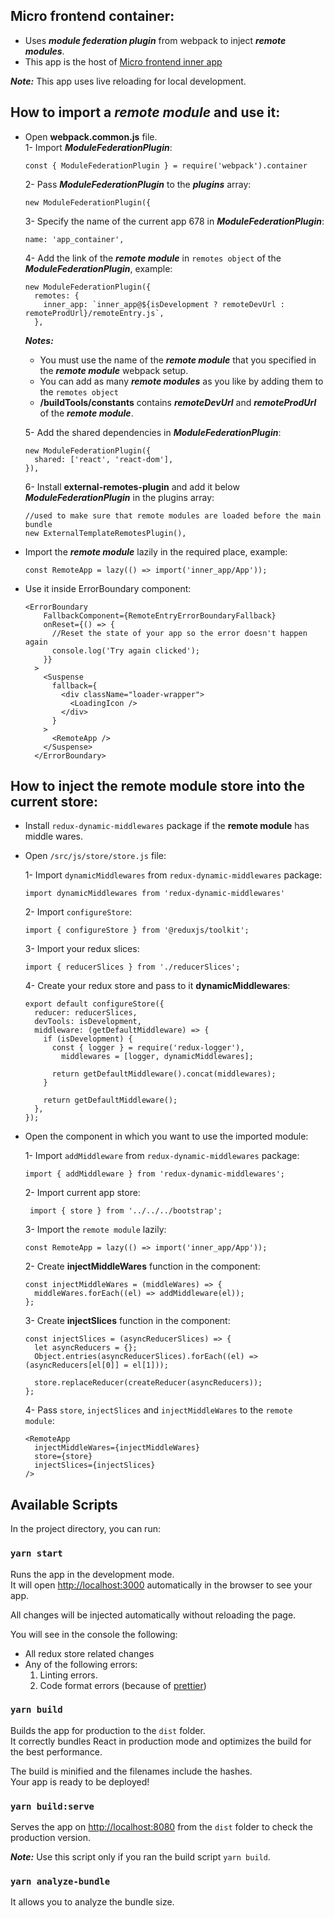 ## Micro frontend container:

- Uses ***module federation plugin*** from webpack to inject ***remote modules***.
- This app is the host of [Micro frontend inner app](https://github.com/DonAdam2/micro-frontend-inner-app)

**_Note:_** This app uses live reloading for local development.

## How to import a ***remote module*** and use it:
- Open **webpack.common.js** file.<br>
  1- Import ***ModuleFederationPlugin***:

  ```
  const { ModuleFederationPlugin } = require('webpack').container
  ```

  2- Pass ***ModuleFederationPlugin*** to the ***plugins*** array:

  ```plugins: [
  new ModuleFederationPlugin({
  ```

  3- Specify the name of the current app 678 in ***ModuleFederationPlugin***:

  ```new ModuleFederationPlugin({
  name: 'app_container',
  ```

  4- Add the link of the ***remote module*** in `remotes object` of the ***ModuleFederationPlugin***, example:

  ```
  new ModuleFederationPlugin({
    remotes: {
      inner_app: `inner_app@${isDevelopment ? remoteDevUrl : remoteProdUrl}/remoteEntry.js`,
    },
  ```

  **_Notes:_**
    - You must use the name of the ***remote module*** that you specified in the ***remote module*** webpack setup.
    - You can add as many ***remote modules*** as you like by adding them to the `remotes object`
    - **/buildTools/constants** contains ***remoteDevUrl*** and ***remoteProdUrl*** of the  ***remote module***.

  5- Add the shared dependencies in ***ModuleFederationPlugin***:

  ```
  new ModuleFederationPlugin({
    shared: ['react', 'react-dom'],
  }),
  ```

  6- Install **external-remotes-plugin** and add it below ***ModuleFederationPlugin*** in the plugins array:

  ```
  //used to make sure that remote modules are loaded before the main bundle
  new ExternalTemplateRemotesPlugin(),
  ```

- Import the ***remote module*** lazily in the required place, example:

  ```
  const RemoteApp = lazy(() => import('inner_app/App'));
  ```

- Use it inside ErrorBoundary component:

  ```
  <ErrorBoundary
      FallbackComponent={RemoteEntryErrorBoundaryFallback}
      onReset={() => {
        //Reset the state of your app so the error doesn't happen again
        console.log('Try again clicked');
      }}
    >
      <Suspense
        fallback={
          <div className="loader-wrapper">
            <LoadingIcon />
          </div>
        }
      >
        <RemoteApp />
      </Suspense>
    </ErrorBoundary>
  ```

## How to inject the **remote module** store into the current store:

- Install `redux-dynamic-middlewares` package if the **remote module** has middle wares.

- Open `/src/js/store/store.js` file:

    1- Import `dynamicMiddlewares` from `redux-dynamic-middlewares` package:

    ```
    import dynamicMiddlewares from 'redux-dynamic-middlewares'
    ```
        
    2- Import `configureStore`:

    ```
    import { configureStore } from '@reduxjs/toolkit';
    ```
            
    3- Import your redux slices:
    
    ```
    import { reducerSlices } from './reducerSlices';
    ```
    
    4- Create your redux store and pass to it **dynamicMiddlewares**:
    
    ```
    export default configureStore({
      reducer: reducerSlices,
      devTools: isDevelopment,
      middleware: (getDefaultMiddleware) => {
        if (isDevelopment) {
          const { logger } = require('redux-logger'),
            middlewares = [logger, dynamicMiddlewares];

          return getDefaultMiddleware().concat(middlewares);
        }

        return getDefaultMiddleware();
      },
    });
    ```
    
- Open the component in which you want to use the imported module:
    
    1- Import `addMiddleware` from `redux-dynamic-middlewares` package:

    ```
    import { addMiddleware } from 'redux-dynamic-middlewares';
    ```
        
    2- Import current app store:

   ```
    import { store } from '../../../bootstrap';
   ```
    
    3- Import the `remote module` lazily:

    ```
    const RemoteApp = lazy(() => import('inner_app/App'));
    ```
    
    2- Create **injectMiddleWares** function in the component:

    ```
    const injectMiddleWares = (middleWares) => {
      middleWares.forEach((el) => addMiddleware(el));
    };
    ```

    3- Create **injectSlices** function in the component:

    ```
    const injectSlices = (asyncReducerSlices) => {
      let asyncReducers = {};
      Object.entries(asyncReducerSlices).forEach((el) => (asyncReducers[el[0]] = el[1]));

      store.replaceReducer(createReducer(asyncReducers));
    };
    ```
        
    4- Pass `store`, `injectSlices` and `injectMiddleWares` to the `remote module`:

    ```
    <RemoteApp
      injectMiddleWares={injectMiddleWares}
      store={store}
      injectSlices={injectSlices}
    />
    ```

## Available Scripts

In the project directory, you can run:

### `yarn start`

Runs the app in the development mode.<br>
It will open [http://localhost:3000](http://localhost:3000) automatically in the browser to see your app.

All changes will be injected automatically without reloading the page.<br>

You will see in the console the following:

- All redux store related changes
- Any of the following errors:
  1. Linting errors.
  2. Code format errors (because of [prettier](https://prettier.io/))

### `yarn build`

Builds the app for production to the `dist` folder.<br>
It correctly bundles React in production mode and optimizes the build for the best performance.

The build is minified and the filenames include the hashes.<br>
Your app is ready to be deployed!

### `yarn build:serve`

Serves the app on [http://localhost:8080](http://localhost:8080) from the `dist` folder to check the production version.

**_Note:_** Use this script only if you ran the build script `yarn build`.

### `yarn analyze-bundle`

It allows you to analyze the bundle size.
